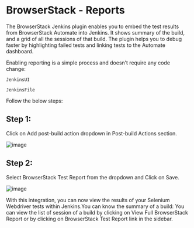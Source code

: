# BrowserStack - Reports

The BrowserStack Jenkins plugin enables you to embed the test results from BrowserStack Automate into Jenkins. It shows summary of the build, and a grid of all the sessions of that build. The plugin helps you to debug faster by highlighting failed tests and linking tests to the Automate dashboard.

Enabling reporting is a simple process and doesn’t require any code change:

	JenkinsUI
 
	JenkinsFile

Follow the below steps: 

## Step 1:

Click on Add post-build action dropdown in Post-build Actions section.

![image](https://user-images.githubusercontent.com/11056300/157078916-8c0b1f4e-c655-4d96-af1e-0a8537c99b2e.png)


## Step 2:

Select BrowserStack Test Report from the dropdown and Click on Save.

![image](https://user-images.githubusercontent.com/11056300/157079064-f5580380-19fe-4b32-8d48-d93abd4143ff.png)


With this integration, you can now view the results of your Selenium Webdriver tests within Jenkins.You can know the summary of a build:
You can view the list of session of a build by clicking on View Full BrowserStack Report or by clicking on BrowserStack Test Report link in the sidebar.

